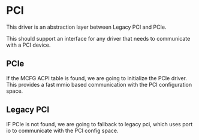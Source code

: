 # PCI
This driver is an abstraction layer between Legacy PCI and PCIe. 

This should support an interface for any driver that needs to communicate with a PCI device.

## PCIe
If the MCFG ACPI table is found, we are going to initialize the PCIe driver. This provides a fast mmio based 
communication with the PCI configuration space.

## Legacy PCI
IF PCIe is not found, we are going to fallback to legacy pci, which uses port io to communicate with the PCI config
space.